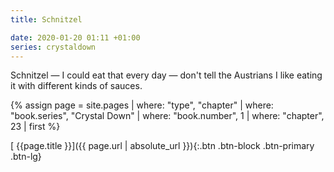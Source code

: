 ```yaml
---
title: Schnitzel

date: 2020-01-20 01:11 +01:00
series: crystaldown
---
```

Schnitzel — I could eat that every day — don't tell the Austrians I like eating it with different kinds of sauces.

{% assign page = site.pages
  | where: "type", "chapter"
  | where: "book.series", "Crystal Down"
  | where: "book.number", 1
  | where: "chapter", 23
  | first %}

[ {{page.title }}]({{ page.url | absolute_url }}){:.btn .btn-block .btn-primary .btn-lg}
<!--more-->
